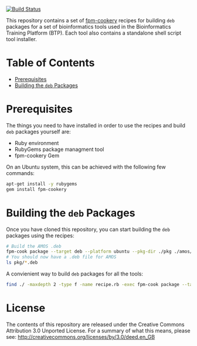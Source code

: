 [![Build Status](https://travis-ci.org/BPA-CSIRO-Workshops/btp-tools.svg?branch=master)](https://travis-ci.org/BPA-CSIRO-Workshops/btp-tools)

This repository contains a set of [fpm-cookery](https://github.com/bernd/fpm-cookery) recipes for building `deb`
packages for a set of bioinformatics tools used in the Bioinformatics Training Platform (BTP). Each tool also contains
a standalone shell script tool installer.

# Table of Contents

  - [Prerequisites](#prerequisites)
  - [Building the `deb` Packages](#building-the-deb-packages)

# Prerequisites
The things you need to have installed in order to use the recipes and build `deb` packages yourself are:

  * Ruby environment
  * RubyGems package managment tool
  * fpm-cookery Gem

On an Ubuntu system, this can be achieved with the following few commands:

```bash
apt-get install -y rubygems
gem install fpm-cookery
```

# Building the `deb` Packages
Once you have cloned this repository, you can start building the `deb` packages using the recipes:

```bash
# Build the AMOS .deb
fpm-cook package --target deb --platform ubuntu --pkg-dir ./pkg ./amos/recipe.rb
# You should now have a .deb file for AMOS
ls pkg/*.deb
```

A convienient way to build `deb` packages for all the tools:

```bash
find ./ -maxdepth 2 -type f -name recipe.rb -exec fpm-cook package --target deb --platform ubuntu --pkg-dir ./pkg {} \;
```
License
=======
The contents of this repository are released under the Creative Commons
Attribution 3.0 Unported License. For a summary of what this means,
please see:
http://creativecommons.org/licenses/by/3.0/deed.en_GB
